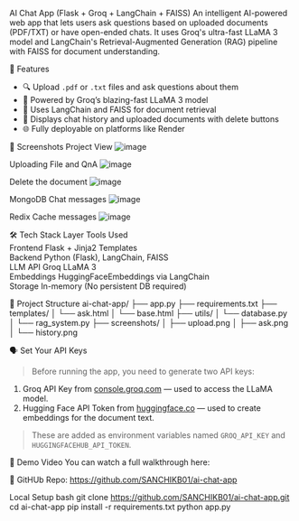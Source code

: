 AI Chat App (Flask + Groq + LangChain + FAISS)
An intelligent AI-powered web app that lets users ask questions based on uploaded documents (PDF/TXT) or have open-ended chats. It uses Groq's ultra-fast LLaMA 3 model and LangChain's Retrieval-Augmented Generation (RAG) pipeline with FAISS for document understanding.


🚀 Features
- 🔍 Upload `.pdf` or `.txt` files and ask questions about them
- 🧠 Powered by Groq’s blazing-fast LLaMA 3 model
- 🧰 Uses LangChain and FAISS for document retrieval
- 🧾 Displays chat history and uploaded documents with delete buttons
- 🌐 Fully deployable on platforms like Render


📸 Screenshots
Project View
![image](https://github.com/user-attachments/assets/cc9f92ee-a726-4627-9811-330d3cd9e876)

Uploading File and QnA
![image](https://github.com/user-attachments/assets/1cac202d-7156-4f4c-873f-a01a0c7037c0)

Delete the document
![image](https://github.com/user-attachments/assets/adf5ff38-aa97-4866-b670-0634a91715dc)

MongoDB Chat messages
![image](https://github.com/user-attachments/assets/77555947-0de6-40ee-9f5a-ad1062b14d7f)

Redix Cache messages
![image](https://github.com/user-attachments/assets/ba52f197-0e0b-47af-8cdb-79a3b97d7b8c)


🛠️ Tech Stack
  Layer                 Tools Used                                      
 Frontend           Flask + Jinja2 Templates                        
 Backend            Python (Flask), LangChain, FAISS                
 LLM API            Groq LLaMA 3       
 Embeddings         HuggingFaceEmbeddings via LangChain             
 Storage            In-memory (No persistent DB required)           
                     

📂 Project Structure
ai-chat-app/
├── app.py
├── requirements.txt
├── templates/
│ └── ask.html
│ └── base.html
├── utils/
│ └── database.py
│ └── rag_system.py
├── screenshots/
│ ├── upload.png
│ ├── ask.png
│ └── history.png


🗣️ Set Your API Keys 
> Before running the app, you need to generate two API keys:  
 1. Groq API Key from [console.groq.com](https://console.groq.com) — used to access the LLaMA model.  
 2. Hugging Face API Token from [huggingface.co](https://huggingface.co/settings/tokens) — used to create embeddings for the document text.
>These are added as environment variables named `GROQ_API_KEY` and `HUGGINGFACEHUB_API_TOKEN`.


🎥 Demo Video You can watch a full walkthrough here:  


🔗 GitHUb Repo: https://github.com/SANCHIKB01/ai-chat-app

Local Setup
bash
git clone https://github.com/SANCHIKB01/ai-chat-app.git
cd ai-chat-app
pip install -r requirements.txt
python app.py




